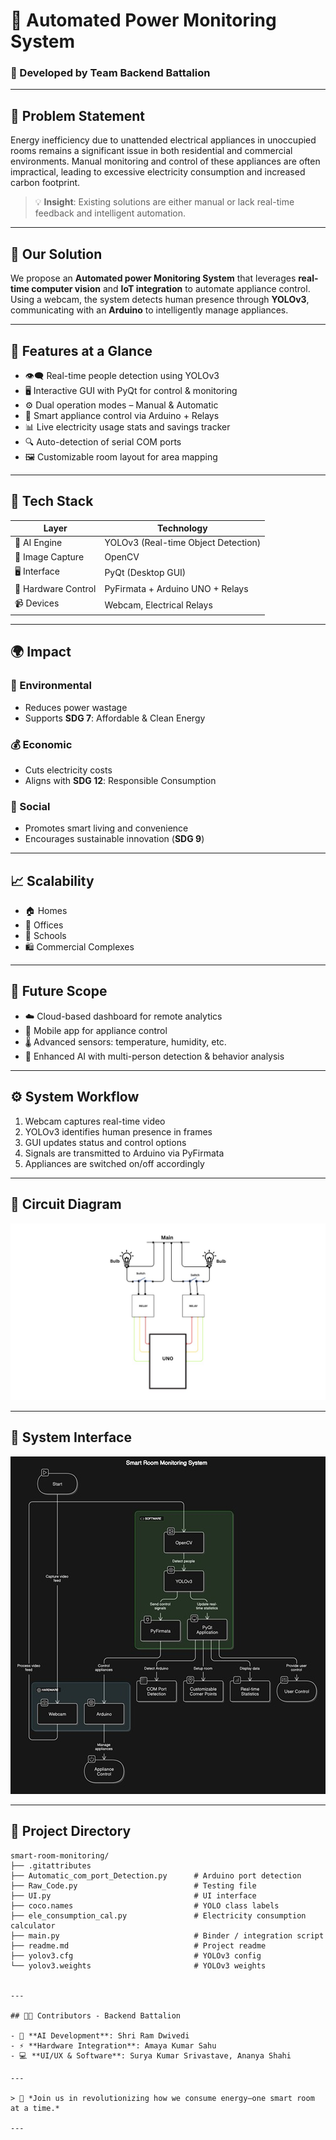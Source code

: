 
# 🔌 Automated Power Monitoring System  
### 🚀 Developed by Team Backend Battalion

---

## 📍 Problem Statement

Energy inefficiency due to unattended electrical appliances in unoccupied rooms remains a significant issue in both residential and commercial environments. Manual monitoring and control of these appliances are often impractical, leading to excessive electricity consumption and increased carbon footprint.

> 💡 **Insight**: Existing solutions are either manual or lack real-time feedback and intelligent automation.

---

## 🌟 Our Solution

We propose an **Automated power Monitoring System** that leverages **real-time computer vision** and **IoT integration** to automate appliance control. Using a webcam, the system detects human presence through **YOLOv3**, communicating with an **Arduino** to intelligently manage appliances.

---

## 🔧 Features at a Glance

- 👁️‍🗨️ Real-time people detection using YOLOv3
- 🖥️ Interactive GUI with PyQt for control & monitoring
- ⚙️ Dual operation modes – Manual & Automatic
- 🔌 Smart appliance control via Arduino + Relays
- 📊 Live electricity usage stats and savings tracker
- 🔍 Auto-detection of serial COM ports
- 🖼️ Customizable room layout for area mapping

---

## 🧠 Tech Stack

| Layer             | Technology                          |
|------------------|--------------------------------------|
| 🧠 AI Engine      | YOLOv3 (Real-time Object Detection)  |
| 🎥 Image Capture  | OpenCV                              |
| 🖥️ Interface      | PyQt (Desktop GUI)                   |
| 🔌 Hardware Control | PyFirmata + Arduino UNO + Relays    |
| 📹 Devices         | Webcam, Electrical Relays            |

---

## 🌍 Impact

### 🔋 Environmental
- Reduces power wastage
- Supports **SDG 7**: Affordable & Clean Energy

### 💰 Economic
- Cuts electricity costs
- Aligns with **SDG 12**: Responsible Consumption

### 👥 Social
- Promotes smart living and convenience
- Encourages sustainable innovation (**SDG 9**)

---

## 📈 Scalability

- 🏠 Homes
- 🏢 Offices
- 🏫 Schools
- 🛍️ Commercial Complexes

---

## 🔮 Future Scope

- ☁️ Cloud-based dashboard for remote analytics
- 📱 Mobile app for appliance control
- 🌡️ Advanced sensors: temperature, humidity, etc.
- 🧠 Enhanced AI with multi-person detection & behavior analysis

---

## ⚙️ System Workflow

1. Webcam captures real-time video
2. YOLOv3 identifies human presence in frames
3. GUI updates status and control options
4. Signals are transmitted to Arduino via PyFirmata
5. Appliances are switched on/off accordingly

---

## 🔌 Circuit Diagram

![img_1.png](Assets/1.jpg)

---

## 🧠 System Interface

![Assets/2.jpg](Assets/2.jpg)

---

## 📁 Project Directory

```
smart-room-monitoring/
├── .gitattributes
├── Automatic_com_port_Detection.py      # Arduino port detection
├── Raw_Code.py                          # Testing file
├── UI.py                                # UI interface
├── coco.names                           # YOLO class labels
├── ele_consumption_cal.py               # Electricity consumption calculator
├── main.py                              # Binder / integration script
├── readme.md                            # Project readme
├── yolov3.cfg                           # YOLOv3 config
└── yolov3.weights                       # YOLOv3 weights


---

## 🧑‍💻 Contributors - Backend Battalion

- 🧠 **AI Development**: Shri Ram Dwivedi  
- ⚡ **Hardware Integration**: Amaya Kumar Sahu  
- 💻 **UI/UX & Software**: Surya Kumar Srivastave, Ananya Shahi

---

> 🌱 *Join us in revolutionizing how we consume energy—one smart room at a time.*

---
